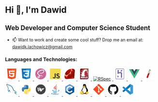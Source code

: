 # Hi 👋, I'm Dawid

## Web Developer and Computer Science Student

- 📫 Want to work and create some cool stuff? Drop me an email at: [dawidk.lachowicz@gmail.com](mailto:dawidk.lachowicz@gmail.com)

### Languages and Technologies:

<a href="https://developer.mozilla.org/en-US/docs/Web/HTML" target="_blank" rel="noopener">
  <img src="https://raw.githubusercontent.com/devicons/devicon/master/icons/html5/html5-original.svg" alt="HTML" width="36" height="36" style="margin:4px;">
</a>
<a href="https://developer.mozilla.org/en-US/docs/Web/CSS" target="_blank" rel="noopener">
  <img src="https://raw.githubusercontent.com/devicons/devicon/master/icons/css3/css3-original.svg" alt="CSS" width="36" height="36" style="margin:4px;">
</a>
<a href="https://sass-lang.com/" target="_blank" rel="noopener">
  <img src="assets/sass.svg" alt="SCSS" width="36" height="36" style="margin:4px;">
</a>
<a href="https://developer.mozilla.org/en-US/docs/Web/JavaScript" target="_blank" rel="noopener">
  <img src="https://raw.githubusercontent.com/devicons/devicon/master/icons/javascript/javascript-original.svg" alt="JavaScript" width="36" height="36" style="margin:4px;">
</a>
<a href="https://www.ruby-lang.org/" target="_blank" rel="noopener">
  <img src="https://github.com/devicons/devicon/raw/master/icons/ruby/ruby-original.svg" alt="Ruby" width="36" height="36" style="margin:4px;">
</a>
<a href="https://rubyonrails.org/" target="_blank" rel="noopener">
  <img src="https://github.com/devicons/devicon/raw/master/icons/rails/rails-original-wordmark.svg" alt="Ruby on Rails" width="36" height="36" style="margin:4px;">
</a>
<a href="https://rspec.info/" target="_blank" rel="noopener">
  <img src="https://github.com/rspec/rspec.github.io/raw/source/logo.svg" alt="RSpec" width="36" height="36" style="margin:4px;">
</a>
<a href="https://www.heroku.com/" target="_blank" rel="noopener">
  <img src="https://github.com/devicons/devicon/raw/master/icons/heroku/heroku-original.svg" alt="Heroku" width="36" height="36" style="margin:4px;">
</a>
<a href="https://vuejs.org/" target="_blank" rel="noopener">
  <img src="https://github.com/devicons/devicon/raw/master/icons/vuejs/vuejs-original.svg" alt="Vue.js" width="36" height="36" style="margin:4px;">
</a>
<a href="https://jekyllrb.com/" target="_blank" rel="noopener">
  <img src="assets/jekyll.svg" alt="Jekyll" width="36" height="36" style="margin:4px;">
</a>
<a href="https://www.mysql.com/" target="_blank" rel="noopener">
  <img src="https://github.com/devicons/devicon/raw/master/icons/mysql/mysql-original.svg" alt="MySQL" width="36" height="36" style="margin:4px;">
</a>
<a href="https://www.python.org/" target="_blank" rel="noopener">
  <img src="https://raw.githubusercontent.com/devicons/devicon/master/icons/python/python-original.svg" alt="Python" width="36" height="36" style="margin:4px;">
</a>
<a href="https://kivy.org/" target="_blank" rel="noopener">
  <img src="assets/kivy.png" alt="Kivy" width="36" height="36" style="margin:4px;">
</a>
<a href="https://docs.oracle.com/en/java/" target="_blank" rel="noopener">
  <img src="https://github.com/devicons/devicon/raw/master/icons/java/java-original.svg" alt="Java" width="36" height="36" style="margin:4px;">
</a>
<a href="https://man7.org/linux/man-pages/dir_section_3.html" target="_blank" rel="noopener">
  <img src="https://github.com/devicons/devicon/raw/master/icons/c/c-original.svg" alt="C" width="36" height="36" style="margin:4px;">
</a>
<a href="https://www.kernel.org/" target="_blank" rel="noopener">
  <img src="https://github.com/devicons/devicon/raw/master/icons/linux/linux-original.svg" alt="Linux" width="36" height="36" style="margin:4px;">
</a>
<a href="https://git-scm.com/" target="_blank" rel="noopener">
  <img src="https://github.com/devicons/devicon/raw/master/icons/git/git-original.svg" alt="Git" width="36" height="36" style="margin:4px;">
</a>
<a href="https://github.com/dawidl022" target="_blank" rel="noopener">
  <img src="https://github.com/devicons/devicon/raw/master/icons/github/github-original.svg" alt="Github" width="36" height="36" style="margin:4px;">
</a>
<a href="https://code.visualstudio.com/" target="_blank" rel="noopener">
  <img src="https://github.com/devicons/devicon/raw/master/icons/vscode/vscode-original.svg" alt="VSCode" width="36" height="36" style="margin:4px;">
</a>

<!--
**dawidl022/dawidl022** is a ✨ _special_ ✨ repository because its `README.md` (this file) appears on your GitHub profile.

Here are some ideas to get you started:

- 🔭 I’m currently working on ...
- 🌱 I’m currently learning ...
- 👯 I’m looking to collaborate on ...
- 🤔 I’m looking for help with ...
- 💬 Ask me about ...
- 📫 How to reach me: ...
- 😄 Pronouns: ...
- ⚡ Fun fact: ...
-->
